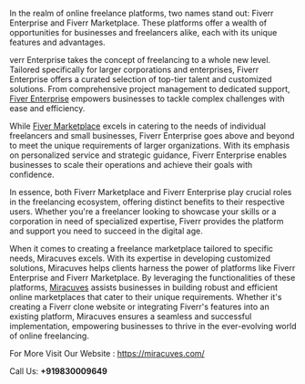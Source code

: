 In the realm of online freelance platforms, two names stand out: Fiverr Enterprise and Fiverr Marketplace. These platforms offer a wealth of opportunities for businesses and freelancers alike, each with its unique features and advantages.

verr Enterprise takes the concept of freelancing to a whole new level. Tailored specifically for larger corporations and enterprises, Fiverr Enterprise offers a curated selection of top-tier talent and customized solutions. From comprehensive project management to dedicated support, <a href="https://miracuves.com/solutions/fiverr-clone/">Fiver Enterprise</a> empowers businesses to tackle complex challenges with ease and efficiency.

While <a href="https://miracuves.com/solutions/fiverr-clone/">Fiver Marketplace</a> excels in catering to the needs of individual freelancers and small businesses, Fiverr Enterprise goes above and beyond to meet the unique requirements of larger organizations. With its emphasis on personalized service and strategic guidance, Fiverr Enterprise enables businesses to scale their operations and achieve their goals with confidence.

In essence, both Fiverr Marketplace and Fiverr Enterprise play crucial roles in the freelancing ecosystem, offering distinct benefits to their respective users. Whether you're a freelancer looking to showcase your skills or a corporation in need of specialized expertise, Fiverr provides the platform and support you need to succeed in the digital age.

When it comes to creating a freelance marketplace tailored to specific needs, Miracuves excels. With its expertise in developing customized solutions, Miracuves helps clients harness the power of platforms like Fiverr Enterprise and Fiverr Marketplace. By leveraging the functionalities of these platforms, <a href="https://miracuves.com/">Miracuves</a> assists businesses in building robust and efficient online marketplaces that cater to their unique requirements. Whether it's creating a Fiverr clone website or integrating Fiverr's features into an existing platform, Miracuves ensures a seamless and successful implementation, empowering businesses to thrive in the ever-evolving world of online freelancing.

For More Visit Our Website : https://miracuves.com/

Call Us: **+919830009649**

